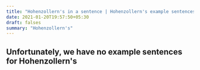 ```yaml
---
title: "Hohenzollern's in a sentence | Hohenzollern's example sentences"
date: 2021-01-20T19:57:50+05:30
draft: falses
summary: "Hohenzollern's"
---
```

## Unfortunately, we have no example sentences for Hohenzollern's                 
